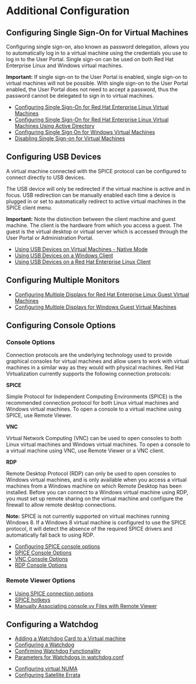 # Additional Configuration

## Configuring Single Sign-On for Virtual Machines

Configuring single sign-on, also known as password delegation, allows you to automatically log in to a virtual machine using the credentials you use to log in to the User Portal. Single sign-on can be used on both Red Hat Enterprise Linux and Windows virtual machines.

**Important:** If single sign-on to the User Portal is enabled, single sign-on to virtual machines will not be possible. With single sign-on to the User Portal enabled, the User Portal does not need to accept a password, thus the password cannot be delegated to sign in to virtual machines.

* [Configuring Single Sign-On for Red Hat Enterprise Linux Virtual Machines](Configuring_Single_Sign-On_for_Red_Hat_Enterprise_Linux_Virtual_Machines)
* [Configuring Single Sign-On for Red Hat Enterprise Linux Virtual Machines Using Active Directory](Configuring_Single_Sign-On_for_Red_Hat_Enterprise_Linux_Virtual_Machines_Using_Active_Directory)
* [Configuring Single Sign On for Windows Virtual Machines](Configuring_Single_Sign_On_for_Windows_Virtual_Machines)
* [Disabling Single Sign-on for Virtual Machines](Disabling_Single_Sign-on_for_Virtual_Machines)

## Configuring USB Devices

A virtual machine connected with the SPICE protocol can be configured to connect directly to USB devices.

The USB device will only be redirected if the virtual machine is active and in focus. USB redirection can be manually enabled each time a device is plugged in or set to automatically redirect to active virtual machines in the SPICE client menu.

**Important:** Note the distinction between the client machine and guest machine. The client is the hardware from which you access a guest. The guest is the virtual desktop or virtual server which is accessed through the User Portal or Administration Portal.

* [Using USB Devices on Virtual Machines - Native Mode](Using_USB_Devices_on_Virtual_Machines_-_Native_Mode)
* [Using USB Devices on a Windows Client](Using_USB_Devices_on_a_Windows_Client)
* [Using USB Devices on a Red Hat Enterprise Linux Client](Using_USB_Devices_on_a_Red_Hat_Enterprise_Linux_Client)

## Configuring Multiple Monitors

* [Configuring Multiple Displays for Red Hat Enterprise Linux Guest Virtual Machines](Configuring_Multiple_Displays_for_Red_Hat_Enterprise_Linux_Guest_Virtual_Machines)
* [Configuring Multiple Displays for Windows Guest Virtual Machines](Configuring_Multiple_Displays_for_Windows_Guest_Virtual_Machines)

## Configuring Console Options

### Console Options

Connection protocols are the underlying technology used to provide graphical consoles for virtual machines and allow users to work with virtual machines in a similar way as they would with physical machines. Red Hat Virtualization currently supports the following connection protocols:

**SPICE**

Simple Protocol for Independent Computing Environments (SPICE) is the recommended connection protocol for both Linux virtual machines and Windows virtual machines. To open a console to a virtual machine using SPICE, use Remote Viewer.

**VNC**

Virtual Network Computing (VNC) can be used to open consoles to both Linux virtual machines and Windows virtual machines. To open a console to a virtual machine using VNC, use Remote Viewer or a VNC client.

**RDP**

Remote Desktop Protocol (RDP) can only be used to open consoles to Windows virtual machines, and is only available when you access a virtual machines from a Windows machine on which Remote Desktop has been installed. Before you can connect to a Windows virtual machine using RDP, you must set up remote sharing on the virtual machine and configure the firewall to allow remote desktop connections.

**Note:** SPICE is not currently supported on virtual machines running Windows 8. If a Windows 8 virtual machine is configured to use the SPICE protocol, it will detect the absence of the required SPICE drivers and automatically fall back to using RDP.

 * [Configuring SPICE console options](Configuring_SPICE_console_options1)
 * [SPICE Console Options](SPICE_Console_Options)
 * [VNC Console Options](VNC_Console_Options)
 * [RDP Console Options](RDP_Console_Options)

### Remote Viewer Options

 * [Using SPICE connection options](Using_SPICE_connection_options1)
 * [SPICE hotkeys](SPICE_hotkeys1)
 * [Manually Associating console.vv Files with Remote Viewer](Manually_Associating_console.vv_Files_with_Remote_Viewer)

## Configuring a Watchdog

* [Adding a Watchdog Card to a Virtual machine](Adding_a_Watchdog_Card_to_a_Virtual_machine)
* [Configuring a Watchdog](Configuring_a_Watchdog)
* [Confirming Watchdog Functionality](Confirming_Watchdog_Functionality)
* [Parameters for Watchdogs in watchdog.conf](Parameters_for_Watchdogs_in_watchdog.conf)

<!-- end section -->

* [Configuring virtual NUMA](Configuring_virtual_NUMA)
* [Configuring Satellite Errata](Configuring_Satellite_Errata)
